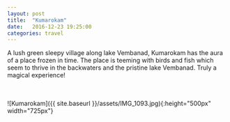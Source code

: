 ```yaml
---
layout: post
title:  "Kumarokam"
date:   2016-12-23 19:25:00
categories: travel
---
```

A lush green sleepy village along lake Vembanad, Kumarokam has the aura of a place frozen in time. The place is teeming with birds and fish which seem to thrive in the backwaters and the pristine lake Vembanad. Truly a magical experience!

<br><br>
![Kumarokam]({{ site.baseurl }}/assets/IMG_1093.jpg){:height="500px" width="725px"}
<br>

<div id='map' style='width: 725px; height: 400px;'></div>

<script>
var mymap = L.map('map').setView([9.6,76.43333], 8);

L.tileLayer('https://api.tiles.mapbox.com/v4/{id}/{z}/{x}/{y}.png?access_token={accessToken}', {
    attribution: 'Map data &copy; <a href="http://openstreetmap.org">OpenStreetMap</a> contributors, <a href="http://creativecommons.org/licenses/by-sa/2.0/">CC-BY-SA</a>, Imagery © <a href="http://mapbox.com">Mapbox</a>',
    maxZoom: 18,
    id: 'mapbox.outdoors',
    accessToken: 'pk.eyJ1IjoiemFwYXRhIiwiYSI6ImNpejQ2NmZrbzA0a3MzM280Zm40MjNlamcifQ.F1fnWKHio8oHmzw59V6qgw'
}).addTo(mymap);

var marker = L.marker([9.6,76.43333]).addTo(mymap);
marker.bindPopup("Kumarokam");
</script>